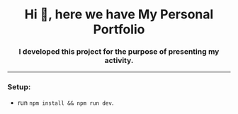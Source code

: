 <h1 align="center">Hi 👋, here we have My Personal Portfolio</h1>
<h3 align="center">I developed this project for the purpose of presenting my activity.</h3>

---

<h3 align="left">Setup:</h3>

- run `npm install && npm run dev`.
